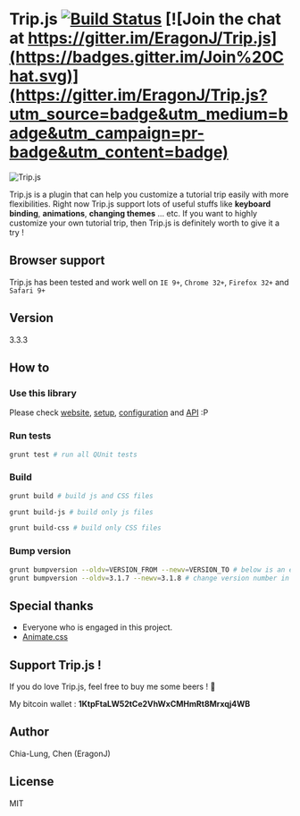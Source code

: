 # Trip.js [![Build Status](https://travis-ci.org/EragonJ/Trip.js.png?branch=master)](https://travis-ci.org/EragonJ/Trip.js) [![Join the chat at https://gitter.im/EragonJ/Trip.js](https://badges.gitter.im/Join%20Chat.svg)](https://gitter.im/EragonJ/Trip.js?utm_source=badge&utm_medium=badge&utm_campaign=pr-badge&utm_content=badge)

![Trip.js](https://raw.github.com/EragonJ/Trip.js/master/public/img/logo-tiny.png "Trip.js")

Trip.js is a plugin that can help you customize a tutorial trip easily with more flexibilities. Right now Trip.js support lots of useful stuffs like **keyboard binding**, **animations**, **changing themes** ... etc. If you want to highly customize your own tutorial trip, then Trip.js is definitely worth to give it a try !

## Browser support

Trip.js has been tested and work well on `IE 9+`, `Chrome 32+`, `Firefox 32+` and `Safari 9+`

## Version

3.3.3

## How to

### Use this library

Please check [website](http://eragonj.github.io/Trip.js), [setup](http://eragonj.github.io/Trip.js/doc-setup.html), [configuration](http://eragonj.github.io/Trip.js/doc-configuration.html) and [API](http://eragonj.github.io/Trip.js/doc-api.html) :P

### Run tests

```bash
grunt test # run all QUnit tests
```

### Build

```bash
grunt build # build js and CSS files
```

```bash
grunt build-js # build only js files
```

```bash
grunt build-css # build only CSS files
```

### Bump version

```bash
grunt bumpversion --oldv=VERSION_FROM --newv=VERSION_TO # below is an example
grunt bumpversion --oldv=3.1.7 --newv=3.1.8 # change version number in src
```

## Special thanks

* Everyone who is engaged in this project.
* [Animate.css](http://daneden.github.io/animate.css/)

## Support Trip.js !

If you do love Trip.js, feel free to buy me some beers ! :beers:

My bitcoin wallet : **1KtpFtaLW52tCe2VhWxCMHmRt8Mrxqj4WB**

## Author

Chia-Lung, Chen (EragonJ)

## License

MIT

